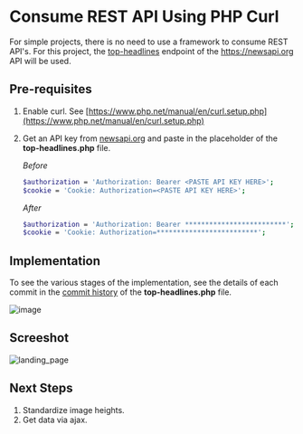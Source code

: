 # Consume REST API Using PHP Curl

For simple projects, there is no need to use a framework to consume REST API's.  For this project, the [top-headlines](https://newsapi.org/docs/endpoints/top-headlines) endpoint of the https://newsapi.org API will be used.

## Pre-requisites

1. Enable curl. See [https://www.php.net/manual/en/curl.setup.php](https://www.php.net/manual/en/curl.setup.php)
2. Get an API key from [newsapi.org](https://newsapi.org/register/) and paste in the placeholder of the **top-headlines.php** file. 

   _Before_
   ```bash
   $authorization = 'Authorization: Bearer <PASTE API KEY HERE>';
   $cookie = 'Cookie: Authorization=<PASTE API KEY HERE>';
   ```

   _After_
   ```bash
   $authorization = 'Authorization: Bearer *************************';
   $cookie = 'Cookie: Authorization=*************************';
   ```

## Implementation

To see the various stages of the implementation, see the details of each commit in the [commit history](https://github.com/acasin3/news-client/commits/main/top-headlines.php) of the **top-headlines.php** file.

![image](https://user-images.githubusercontent.com/59311849/123371167-c8d1ff80-d5b3-11eb-9442-408dab3a8abc.png)

## Screeshot

![landing_page](https://user-images.githubusercontent.com/59311849/143609152-cc9315e6-dd5c-4068-9e76-a074cfd1e42f.PNG)

## Next Steps
1. Standardize image heights.
2. Get data via ajax.
